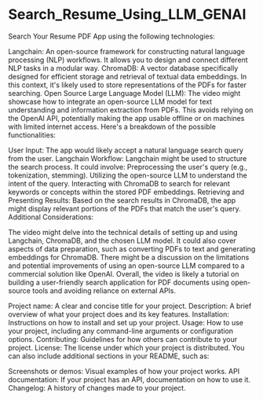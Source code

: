# Search_Resume_Using_LLM_GENAI

Search Your Resume PDF App using the following technologies:

Langchain: An open-source framework for constructing natural language processing (NLP) workflows. It allows you to design and connect different NLP tasks in a modular way.
ChromaDB: A vector database specifically designed for efficient storage and retrieval of textual data embeddings. In this context, it's likely used to store representations of the PDFs for faster searching.
Open Source Large Language Model (LLM): The video might showcase how to integrate an open-source LLM model for text understanding and information extraction from PDFs. This avoids relying on the OpenAI API, potentially making the app usable offline or on machines with limited internet access.
Here's a breakdown of the possible functionalities:

User Input: The app would likely accept a natural language search query from the user.
Langchain Workflow: Langchain might be used to structure the search process. It could involve:
Preprocessing the user's query (e.g., tokenization, stemming).
Utilizing the open-source LLM to understand the intent of the query.
Interacting with ChromaDB to search for relevant keywords or concepts within the stored PDF embeddings.
Retrieving and Presenting Results: Based on the search results in ChromaDB, the app might display relevant portions of the PDFs that match the user's query.
Additional Considerations:

The video might delve into the technical details of setting up and using Langchain, ChromaDB, and the chosen LLM model.
It could also cover aspects of data preparation, such as converting PDFs to text and generating embeddings for ChromaDB.
There might be a discussion on the limitations and potential improvements of using an open-source LLM compared to a commercial solution like OpenAI.
Overall, the video is likely a tutorial on building a user-friendly search application for PDF documents using open-source tools and avoiding reliance on external APIs.

Project name: A clear and concise title for your project.
Description: A brief overview of what your project does and its key features.
Installation: Instructions on how to install and set up your project.
Usage: How to use your project, including any command-line arguments or configuration options.
Contributing: Guidelines for how others can contribute to your project.
License: The license under which your project is distributed.
You can also include additional sections in your README, such as:

Screenshots or demos: Visual examples of how your project works.
API documentation: If your project has an API, documentation on how to use it.
Changelog: A history of changes made to your project.
